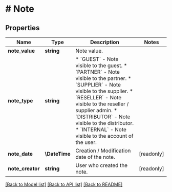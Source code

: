 # # Note

## Properties

Name | Type | Description | Notes
------------ | ------------- | ------------- | -------------
**note_value** | **string** | Note value. |
**note_type** | **string** | * &#x60;GUEST&#x60; - Note visible to the guest. * &#x60;PARTNER&#x60; - Note visible to the partner. * &#x60;SUPPLIER&#x60; - Note visible to the supplier. * &#x60;RESELLER&#x60; - Note visible to the reseller / supplier admin. * &#x60;DISTRIBUTOR&#x60; - Note visible to the distributor. * &#x60;INTERNAL&#x60; - Note visible to the account of the user. |
**note_date** | **\DateTime** | Creation / Modification date of the note. | [readonly]
**note_creator** | **string** | User who created the note. | [readonly]

[[Back to Model list]](../../README.md#models) [[Back to API list]](../../README.md#endpoints) [[Back to README]](../../README.md)
